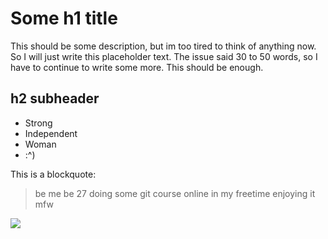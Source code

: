 # Some h1 title

This should be some description, but im too tired to think of anything now. So I will just write this placeholder text. The issue said 30 to 50 words, so I have to continue to write some more. This should be enough.

## h2 subheader
* Strong
* Independent
* Woman
* :^)

This is a blockquote:

> be me
> be 27
> doing some git course online in my freetime
> enjoying it
> mfw 


<img src="https://external-content.duckduckgo.com/iu/?u=https%3A%2F%2Fbraedenetienne.files.wordpress.com%2F2015%2F10%2Fyou-pc-bro.png&f=1&nofb=1" />